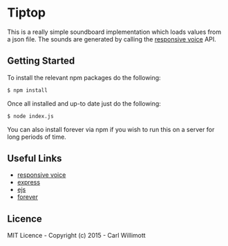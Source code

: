 # Tiptop
This is a really simple soundboard implementation which loads values from a json file.
The sounds are generated by calling the [responsive voice](http://responsivevoice.org/) API.

## Getting Started
To install the relevant npm packages do the following:
```sh
$ npm install
```

Once all installed and up-to date just do the following:
```sh
$ node index.js
```

You can also install forever via npm if you wish to run this on a server for long periods of time.

## Useful Links
* [responsive voice](http://responsivevoice.org/)
* [express](https://github.com/strongloop/express)
* [ejs](https://github.com/mde/ejs)
* [forever](https://github.com/foreverjs/forever)

## Licence

MIT Licence - Copyright (c) 2015 - Carl Willimott